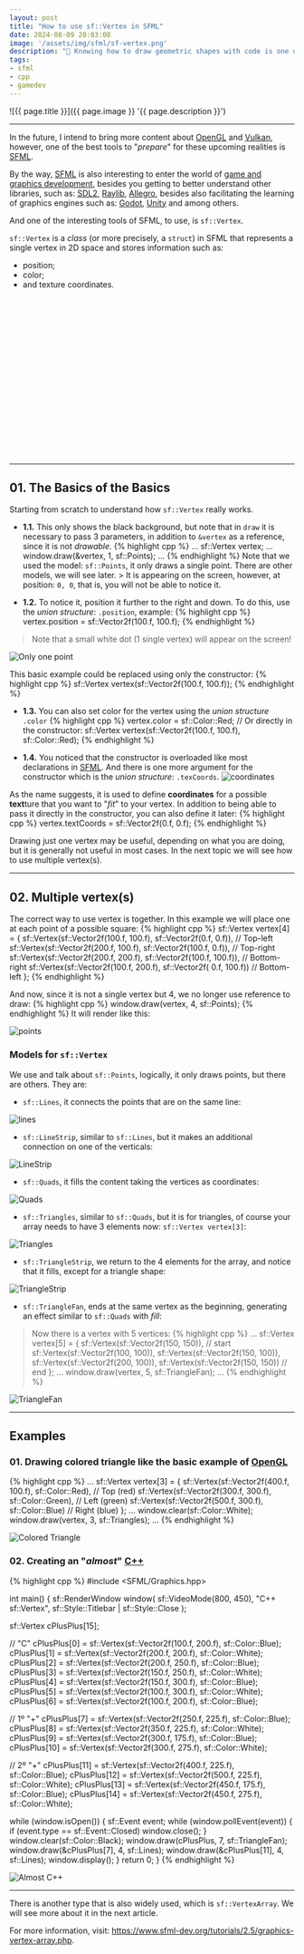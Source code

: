```yaml
---
layout: post
title: "How to use sf::Vertex in SFML"
date: 2024-08-09 20:03:08
image: '/assets/img/sfml/sf-vertex.png'
description: "🚀 Knowing how to draw geometric shapes with code is one of the foundations for learning OpenGL and Vulkan."
tags:
- sfml
- cpp
- gamedev
---
```


![{{ page.title }}]({{ page.image }} '{{ page.description }}')

---

In the future, I intend to bring more content about [OpenGL](https://terminalroot.com/tags#opengl) and [Vulkan](https://terminalroot.com/tags#vulkan), however, one of the best tools to "*prepare*" for these upcoming realities is [SFML](https://terminalroot.com/tags#sfml).

By the way, [SFML](https://terminalroot.com/tags#sfml) is also interesting to enter the world of [game and graphics development](https://terminalroot.com/tags#games), besides you getting to better understand other libraries, such as: [SDL2](https://terminalroot.com/tags#sdl2), [Raylib](https://terminalroot.com/tags#raylib), [Allegro](https://terminalroot.com/tags#allegro), besides also facilitating the learning of graphics engines such as: [Godot](https://terminalroot.com/tags#godot), [Unity](https://terminalroot.com/tags#unity) and among others.

And one of the interesting tools of SFML, to use, is `sf::Vertex`.

`sf::Vertex` is a *class* (or more precisely, a `struct`) in SFML that represents a single vertex in 2D space and stores information such as:
+ position;
+ color;
+ and texture coordinates.


<!-- SQUARE - GAMES ROOT -->
<script async src="//pagead2.googlesyndication.com/pagead/js/adsbygoogle.js"></script>
<ins class="adsbygoogle"
style="display:inline-block;width:336px;height:280px"
data-ad-client="ca-pub-2838251107855362"
data-ad-slot="5351066970"></ins>
<script>
(adsbygoogle = window.adsbygoogle || []).push({});
</script>

---

## 01. The Basics of the Basics
Starting from scratch to understand how `sf::Vertex` really works.

+ **1.1.** This only shows the black background, but note that in `draw` it is necessary to pass 3 parameters, in addition to `&vertex` as a reference, since it is not *drawable*.
{% highlight cpp %}
...
sf::Vertex vertex;
...
window.draw(&vertex, 1, sf::Points);
...
{% endhighlight %}
Note that we used the model: `sf::Points`, it only draws a single point. There are other models, we will see later. > It is appearing on the screen, however, at position: `0, 0`, that is, you will not be able to notice it.

+ **1.2.** To notice it, position it further to the right and down. To do this, use the *union structure*: `.position`, example:
{% highlight cpp %}
vertex.position = sf::Vector2f(100.f, 100.f);
{% endhighlight %}
> Note that a small white dot (1 single vertex) will appear on the screen!

![Only one point](/assets/img/sfml/only-point.png)

This basic example could be replaced using only the constructor:
{% highlight cpp %}
sf::Vertex vertex(sf::Vector2f(100.f, 100.f)); {% endhighlight %}

+ **1.3.** You can also set color for the vertex using the *union structure* `.color`
{% highlight cpp %}
vertex.color = sf::Color::Red;
// Or directly in the constructor:
sf::Vertex vertex(sf::Vector2f(100.f, 100.f), sf::Color::Red);
{% endhighlight %}

+ **1.4.** You noticed that the constructor is overloaded like most declarations in [SFML](https://terminalroot.com/tags#sfml). ​​And there is one more argument for the constructor which is the *union structure*: `.texCoords`.
![coordinates](/assets/img/sfml/textCoords.png)

As the name suggests, it is used to define **coordinates** for a possible **text**ture that you want to "*fit*" to your vertex. In addition to being able to pass it directly in the constructor, you can also define it later:
{% highlight cpp %}
vertex.textCoords = sf::Vector2f(0.f, 0.f);
{% endhighlight %}

Drawing just one vertex may be useful, depending on what you are doing, but it is generally not useful in most cases. In the next topic we will see how to use multiple vertex(s).

---

## 02. Multiple vertex(s)
The correct way to use vertex is together. In this example we will place one at each point of a possible square: 
{% highlight cpp %} 
sf::Vertex vertex[4] = { 
  sf::Vertex(sf::Vector2f(100.f, 100.f), sf::Vector2f(0.f, 0.f)), // Top-left 
  sf::Vertex(sf::Vector2f(200.f, 100.f), sf::Vector2f(100.f, 0.f)), // Top-right 
  sf::Vertex(sf::Vector2f(200.f, 200.f), sf::Vector2f(100.f, 100.f)), // Bottom-right 
  sf::Vertex(sf::Vector2f(100.f, 200.f), sf::Vector2f( 0.f, 100.f)) // Bottom-left
};
{% endhighlight %}

And now, since it is not a single vertex but 4, we no longer use reference to draw:
{% highlight cpp %}
window.draw(vertex, 4, sf::Points);
{% endhighlight %}
It will render like this:

![points](/assets/img/sfml/4-vertex.png)

### Models for `sf::Vertex`
We use and talk about `sf::Points`, logically, it only draws points, but there are others. They are:
+ `sf::Lines`, it connects the points that are on the same line:

![lines](/assets/img/sfml/sf-lines.png)

+ `sf::LineStrip`, similar to `sf::Lines`, but it makes an additional connection on one of the verticals:

![LineStrip](/assets/img/sfml/sf-LineStrip.png)

+ `sf::Quads`, it fills the content taking the vertices as coordinates:

![Quads](/assets/img/sfml/sf-quads.png)

+ `sf::Triangles`, similar to `sf::Quads`, but it is for triangles, of course your array needs to have 3 elements now: `sf::Vertex vertex[3]`:

![Triangles](/assets/img/sfml/sf-triangles.png)

+ `sf::TriangleStrip`, we return to the 4 elements for the array, and notice that it fills, except for a triangle shape:

![TriangleStrip](/assets/img/sfml/sf-TriangleStrip.png)

+ `sf::TriangleFan`, ends at the same vertex as the beginning, generating an effect similar to `sf::Quads` with *fill*:
> Now there is a vertex with 5 vertices:
{% highlight cpp %}
...
sf::Vertex vertex[5] = {
    sf::Vertex(sf::Vector2f(150, 150)), // start
    sf::Vertex(sf::Vector2f(100, 100)),
    sf::Vertex(sf::Vector2f(150, 100)),
    sf::Vertex(sf::Vector2f(200, 100)),
    sf::Vertex(sf::Vector2f(150, 150)) // end
}; 
... 
window.draw(vertex, 5, sf::TriangleFan);
...
{% endhighlight %}

![TriangleFan](/assets/img/sfml/sf-TriangleFan.png)


<!-- RECTANGLE LARGE -->
<script async src="https://pagead2.googlesyndication.com/pagead/js/adsbygoogle.js"></script>
<!-- Informat -->
<ins class="adsbygoogle"
style="display:block"
data-ad-client="ca-pub-2838251107855362"
data-ad-slot="2327980059"
data-ad-format="auto"
data-full-width-responsive="true"></ins>
<script>
(adsbygoogle = window.adsbygoogle || []).push({});
</script>

---

## Examples

### 01. Drawing colored triangle like the basic example of [OpenGL](https://terminalroot.com/tags#opengl)
{% highlight cpp %}
...
sf::Vertex vertex[3] = {
sf::Vertex(sf::Vector2f(400.f, 100.f), sf::Color::Red), // Top (red)
sf::Vertex(sf::Vector2f(300.f, 300.f), sf::Color::Green), // Left (green)
sf::Vertex(sf::Vector2f(500.f, 300.f), sf::Color::Blue) // Right (blue)
}; 
... 
window.clear(sf::Color::White);
window.draw(vertex, 3, sf::Triangles);
... 
{% endhighlight %}

![Colored Triangle](/assets/img/sfml/triangle-colored.png) 

### 02. Creating an "*almost*" [C++](https://terminalroot.com/tags#cpp)

{% highlight cpp %}
#include <SFML/Graphics.hpp>

int main() {
  sf::RenderWindow window(
    sf::VideoMode(800, 450), 
    "C++ sf::Vertex",
    sf::Style::Titlebar | sf::Style::Close
  );

  sf::Vertex cPlusPlus[15];

  // "C"
  cPlusPlus[0] = sf::Vertex(sf::Vector2f(100.f, 200.f), sf::Color::Blue);
  cPlusPlus[1] = sf::Vertex(sf::Vector2f(200.f, 200.f), sf::Color::White);
  cPlusPlus[2] = sf::Vertex(sf::Vector2f(200.f, 250.f), sf::Color::Blue);
  cPlusPlus[3] = sf::Vertex(sf::Vector2f(150.f, 250.f), sf::Color::White);
  cPlusPlus[4] = sf::Vertex(sf::Vector2f(150.f, 300.f), sf::Color::Blue);
  cPlusPlus[5] = sf::Vertex(sf::Vector2f(100.f, 300.f), sf::Color::White);
  cPlusPlus[6] = sf::Vertex(sf::Vector2f(100.f, 200.f), sf::Color::Blue);

  // 1º "+"
  cPlusPlus[7] = sf::Vertex(sf::Vector2f(250.f, 225.f), sf::Color::Blue);
  cPlusPlus[8] = sf::Vertex(sf::Vector2f(350.f, 225.f), sf::Color::White);
  cPlusPlus[9] = sf::Vertex(sf::Vector2f(300.f, 175.f), sf::Color::Blue);
  cPlusPlus[10] = sf::Vertex(sf::Vector2f(300.f, 275.f), sf::Color::White);

  // 2º "+"
  cPlusPlus[11] = sf::Vertex(sf::Vector2f(400.f, 225.f), sf::Color::Blue);
  cPlusPlus[12] = sf::Vertex(sf::Vector2f(500.f, 225.f), sf::Color::White);
  cPlusPlus[13] = sf::Vertex(sf::Vector2f(450.f, 175.f), sf::Color::Blue);
  cPlusPlus[14] = sf::Vertex(sf::Vector2f(450.f, 275.f), sf::Color::White);

  while (window.isOpen()) {
    sf::Event event;
    while (window.pollEvent(event)) {
      if (event.type == sf::Event::Closed)
        window.close();
    }
    window.clear(sf::Color::Black);
    window.draw(cPlusPlus, 7, sf::TriangleFan);
    window.draw(&cPlusPlus[7], 4, sf::Lines);
    window.draw(&cPlusPlus[11], 4, sf::Lines);
    window.display();
  }
  return 0;
}
{% endhighlight %}

![Almost C++](/assets/img/sfml/vertex-cpp.png)

---

There is another type that is also widely used, which is `sf::VertexArray`. We will see more about it in the next article.

For more information, visit: <https://www.sfml-dev.org/tutorials/2.5/graphics-vertex-array.php>.


